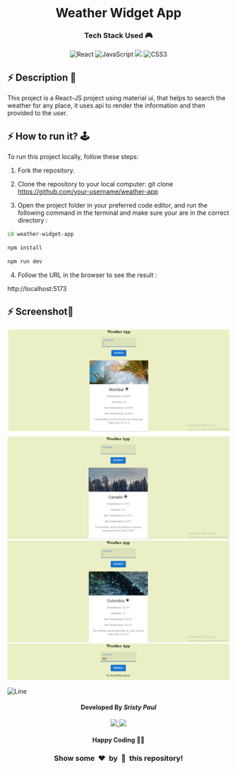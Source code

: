 <h1 align='center'><b>Weather Widget App</b></h1>

<h3 align='center'>Tech Stack Used 🎮</h3>

<div align='center'>

  ![React](https://img.shields.io/badge/react-%2320232a.svg?style=for-the-badge&logo=react&logoColor=%2361DAFB)
  ![JavaScript](https://img.shields.io/badge/javascript-%23323330.svg?style=for-the-badge&logo=javascript&logoColor=%23F7DF1E)
    <img src="https://img.shields.io/badge/Material--UI-0081CB?style=for-the-badge&logo=material-ui&logoColor=white"/>
  ![CSS3](https://img.shields.io/badge/css3-%231572B6.svg?style=for-the-badge&logo=css3&logoColor=white)




  </div>

  ## ⚡ Description 📃

<div >
    <p>This project is a React-JS project using material ui, that helps to search the weather for any place, it uses api to render the information and then provided to the user.
</p>
</div>

## ⚡ How to run it? 🕹️

  To run this project locally, follow these steps:

1. Fork the repository.

2. Clone the repository to your local computer:
    git clone https://github.com/your-username/weather-app

3. Open the project folder in your preferred code editor, and run the following command in the terminal and make sure your are in the correct directory :

```bash
cd weather-widget-app 
```

```bash
npm install 
```

```bash
npm run dev
```

4. Follow the URL in the browser to see the result :



http://localhost:5173

## ⚡ Screenshot📸
<img src='./Screenshot 2024-02-25 085119.png'>
<img src='./Screenshot 2024-02-25 085201.png'>
<img src='./Screenshot 2024-02-25 090242.png'>
<img src='./Screenshot 2024-02-25 085357.png'>

![Line](https://github.com/Avdhesh-Varshney/WebMasterLog/assets/114330097/4b78510f-a941-45f8-a9d5-80ed0705e847)

<!-- -------------------------------------------------------------------------------------------------------------- -->

<h4 align='center'>Developed By <b><i>Sristy Paul</i></h4>
<p align='center'>
  <a href='https://www.linkedin.com/in/sristy-paul-03629524b/'>
    <img src='https://img.shields.io/badge/linkedin-%230077B5.svg?style=for-the-badge&logo=linkedin&logoColor=white' />
  </a>
  <a href='https://github.com/sristy17'>
    <img src='https://img.shields.io/badge/github-%23121011.svg?style=for-the-badge&logo=github&logoColor=white' />
  </a>
</p>

<h4 align='center'>Happy Coding 🧑‍💻</h4>

<h3 align="center">Show some &nbsp;❤️&nbsp; by &nbsp;🌟&nbsp; this repository!</h3>
